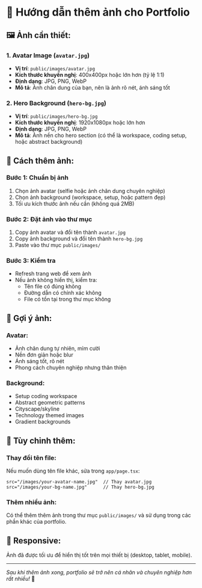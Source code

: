 # 📸 Hướng dẫn thêm ảnh cho Portfolio

## 🖼️ Ảnh cần thiết:

### 1. Avatar Image (`avatar.jpg`)
- **Vị trí**: `public/images/avatar.jpg`
- **Kích thước khuyến nghị**: 400x400px hoặc lớn hơn (tỷ lệ 1:1)
- **Định dạng**: JPG, PNG, WebP
- **Mô tả**: Ảnh chân dung của bạn, nên là ảnh rõ nét, ánh sáng tốt

### 2. Hero Background (`hero-bg.jpg`)
- **Vị trí**: `public/images/hero-bg.jpg`
- **Kích thước khuyến nghị**: 1920x1080px hoặc lớn hơn
- **Định dạng**: JPG, PNG, WebP
- **Mô tả**: Ảnh nền cho hero section (có thể là workspace, coding setup, hoặc abstract background)

## 🚀 Cách thêm ảnh:

### Bước 1: Chuẩn bị ảnh
1. Chọn ảnh avatar (selfie hoặc ảnh chân dung chuyên nghiệp)
2. Chọn ảnh background (workspace, setup, hoặc pattern đẹp)
3. Tối ưu kích thước ảnh nếu cần (không quá 2MB)

### Bước 2: Đặt ảnh vào thư mục
1. Copy ảnh avatar và đổi tên thành `avatar.jpg`
2. Copy ảnh background và đổi tên thành `hero-bg.jpg`
3. Paste vào thư mục `public/images/`

### Bước 3: Kiểm tra
- Refresh trang web để xem ảnh
- Nếu ảnh không hiển thị, kiểm tra:
  - Tên file có đúng không
  - Đường dẫn có chính xác không
  - File có tồn tại trong thư mục không

## 🎨 Gợi ý ảnh:

### Avatar:
- Ảnh chân dung tự nhiên, mỉm cười
- Nền đơn giản hoặc blur
- Ánh sáng tốt, rõ nét
- Phong cách chuyên nghiệp nhưng thân thiện

### Background:
- Setup coding workspace
- Abstract geometric patterns
- Cityscape/skyline
- Technology themed images
- Gradient backgrounds

## 🔧 Tùy chỉnh thêm:

### Thay đổi tên file:
Nếu muốn dùng tên file khác, sửa trong `app/page.tsx`:
```tsx
src="/images/your-avatar-name.jpg"  // Thay avatar.jpg
src="/images/your-bg-name.jpg"      // Thay hero-bg.jpg
```

### Thêm nhiều ảnh:
Có thể thêm thêm ảnh trong thư mục `public/images/` và sử dụng trong các phần khác của portfolio.

## 📱 Responsive:
Ảnh đã được tối ưu để hiển thị tốt trên mọi thiết bị (desktop, tablet, mobile).

---
*Sau khi thêm ảnh xong, portfolio sẽ trở nên cá nhân và chuyên nghiệp hơn rất nhiều!* 🌟
